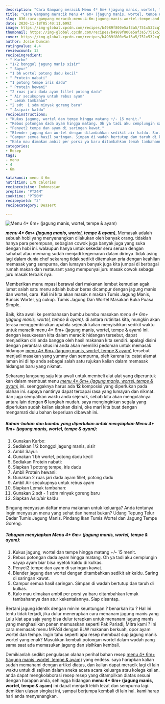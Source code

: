 ```yaml
---
description: "Cara Gampang meracik Menu 4* 6m+ (jagung manis, wortel, tempe &amp;amp; ayam) Lezat"
title: "Cara Gampang meracik Menu 4* 6m+ (jagung manis, wortel, tempe &amp;amp; ayam) Lezat"
slug: 836-cara-gampang-meracik-menu-4-6m-jagung-manis-wortel-tempe-and-amp-ayam-lezat
date: 2020-11-18T05:40:11.699Z
image: https://img-global.cpcdn.com/recipes/b4989f800e5af3a5/751x532cq70/menu-4-6m-jagung-manis-wortel-tempe-ayam-foto-resep-utama.jpg
thumbnail: https://img-global.cpcdn.com/recipes/b4989f800e5af3a5/751x532cq70/menu-4-6m-jagung-manis-wortel-tempe-ayam-foto-resep-utama.jpg
cover: https://img-global.cpcdn.com/recipes/b4989f800e5af3a5/751x532cq70/menu-4-6m-jagung-manis-wortel-tempe-ayam-foto-resep-utama.jpg
author: Josie Duncan
ratingvalue: 4.4
reviewcount: 13
recipeingredient:
- " Karbo"
- "1/2 bonggol jagung manis sisir"
- " Sayur"
- "1 bh wortel potong dadu kecil"
- " Protein nabati"
- "1 potong tempe iris dadu"
- " Protein hewani"
- "2 ruas jari dada ayam fillet potong dadu"
- " Air secukupnya untuk rebus ayam"
- " Lemak tambahan"
- "2 sdt  1 sdm minyak goreng baru"
- " Asipair kaldu"
recipeinstructions:
- "Kukus jagung, wortel dan tempe hingga matang +/- 15 menit."
- "Rebus potongan dada ayam hingga matang. Oh ya tadi aku cemplungin sayap ayam biar bisa nyetok kaldu di kulkas."
- "Penyet2 tempe dan ayam di saringan kawat."
- "Blender jagung dan wortel dengan ditambahkan sedikit air kaldu. Saring di saringan kawat."
- "Campur semua hasil saringan. Simpan di wadah bertutup dan taruh di kulkas."
- "Kalo mau dimakan ambil per porsi ya baru ditambahkan lemak tambahannya dan atur kekentalannya. Siap disantap."
categories:
- Resep
tags:
- menu
- 4
- 6m

katakunci: menu 4 6m 
nutrition: 179 calories
recipecuisine: Indonesian
preptime: "PT24M"
cooktime: "PT50M"
recipeyield: "3"
recipecategory: Dessert

---
```



![Menu 4* 6m+ (jagung manis, wortel, tempe &amp; ayam)](https://img-global.cpcdn.com/recipes/b4989f800e5af3a5/751x532cq70/menu-4-6m-jagung-manis-wortel-tempe-ayam-foto-resep-utama.jpg)

<b><i>menu 4* 6m+ (jagung manis, wortel, tempe &amp; ayam)</i></b>, Memasak adalah sebuah hobi yang menyenangkan dilakukan oleh banyak orang. tidaklah hanya para perempuan, sebagian cowok juga banyak juga yang suka dengan hobi ini. walaupun hanya untuk sekedar seru seruan dengan sahabat atau memang sudah menjadi kegemaran dalam dirinya. tidak asing lagi dalam dunia chef sekarang tidak sedikit ditemukan pria dengan keahlian memasak yang sempurna, dan lumayan banyak juga kita jumpai di berbagai rumah makan dan restaurant yang mempunyai juru masak cowok sebagai juru masak terbaik nya.

Memberikan menu mpasi berawal dari makanan lembut kemudian agak lumat salah satu menu adalah bubur beras dicampur dengan jagung manis dan wortel, cara. Kali ini kita akan masak n makan Tumis Jagung Manis, Buncis Wortel, yg cukup. Tumis Jagung Dan Wortel Masakan Buka Puasa Simple.

Baik, kita awali ke pembahasan bumbu bumbu masakan <i>menu 4* 6m+ (jagung manis, wortel, tempe &amp; ayam)</i>. di antara rutinitas kita, mungkin akan terasa menggembirakan apabila sejenak kalian menyisihkan sedikit waktu untuk meracik menu 4* 6m+ (jagung manis, wortel, tempe &amp; ayam) ini. dengan kesuksesan kita dalam meracik hidangan tersebut, dapat menjadikan diri anda bangga oleh hasil makanan kita sendiri. apalagi disini dengan perantara situs ini anda akan memiliki pedoman untuk memasak hidangan <u>menu 4* 6m+ (jagung manis, wortel, tempe &amp; ayam)</u> tersebut menjadi masakan yang yummy dan sempurna, oleh karena itu catat alamat laman ini di hp anda sebagai salah satu rujukan kalian dalam memasak hidangan baru yang nikmat.


Sekarang langsung saja kita awali untuk membeli alat alat yang diperuntuk kan dalam membuat menu <u><i>menu 4* 6m+ (jagung manis, wortel, tempe &amp; ayam)</i></u> ini. seenggaknya harus ada <b>12</b> komposisi yang diperlukan pada olahan ini. supaya nantinya dapat tercapai rasa yang lumayan dan nikmat. dan juga sempatkan waktu anda sejenak, sebab kita akan mengolahnya antara lain dengan <b>6</b> langkah mudah. saya menginginkan segala yang diperlukan sudah kalian siapkan disini, oke mari kita buat dengan mengamati dulu bahan keperluan dibawah ini.

<!--inarticleads1-->

##### Bahan-bahan dan bumbu yang diperlukan untuk menyiapkan Menu 4* 6m+ (jagung manis, wortel, tempe &amp; ayam):

1. Gunakan  Karbo:
1. Sediakan 1/2 bonggol jagung manis, sisir
1. Ambil  Sayur:
1. Gunakan 1 bh wortel, potong dadu kecil
1. Sediakan  Protein nabati:
1. Siapkan 1 potong tempe, iris dadu
1. Ambil  Protein hewani:
1. Gunakan 2 ruas jari dada ayam fillet, potong dadu
1. Ambil  Air secukupnya untuk rebus ayam
1. Siapkan  Lemak tambahan:
1. Gunakan 2 sdt - 1 sdm minyak goreng baru
1. Siapkan  Asip/air kaldu


Bingung menyusun daftar menu makanan untuk keluarga? Anda tentunya ingin menyusun menu yang sehat dan hemat bukan? Udang Tepung Telur Dadar Tumis Jagung Manis. Pindang Ikan Tumis Wortel dan Jagung Tempe Goreng. 

<!--inarticleads2-->

##### Tahapan menyiapkan Menu 4* 6m+ (jagung manis, wortel, tempe &amp; ayam):

1. Kukus jagung, wortel dan tempe hingga matang +/- 15 menit.
1. Rebus potongan dada ayam hingga matang. Oh ya tadi aku cemplungin sayap ayam biar bisa nyetok kaldu di kulkas.
1. Penyet2 tempe dan ayam di saringan kawat.
1. Blender jagung dan wortel dengan ditambahkan sedikit air kaldu. Saring di saringan kawat.
1. Campur semua hasil saringan. Simpan di wadah bertutup dan taruh di kulkas.
1. Kalo mau dimakan ambil per porsi ya baru ditambahkan lemak tambahannya dan atur kekentalannya. Siap disantap.


Bertani jagung identik dengan minim keuntungan ? benarkah itu ? Hal ini tentu tidak terjadi, jika dulur menerapkan cara menanam jagung manis yang Lalu kiat apa saja yang bisa dulur terapkan untuk menanam jagung manis yang menghasilkan panen memuaskan seperti Pak Pariadi, Mitra kami ? Ini cara memasak menu MPASI dengan BLW makanan berkuah, opor ayam wortel dan tempe. Ingin tahu seperti apa resep membuat sup jagung manis wortel yang enak? Masukkan kembali potongan wortel dalam wadah yang sama saat ada memasukan jagung dan sisihkan kembali. 

Demikianlah sedikit pengulasan olahan perihal bahan resep <u>menu 4* 6m+ (jagung manis, wortel, tempe &amp; ayam)</u> yang endess. saya harapkan kalian sudah memahami dengan artikel diatas, dan kalian dapat meracik lagi di lain waktu untuk di sajikan dalam aneka acara acara keluarga atau kolega kalian. anda dapat mengkolaborasi resep resep yang ditampilkan diatas sesuai dengan harapan anda, sehingga hidangan <b>menu 4* 6m+ (jagung manis, wortel, tempe &amp; ayam)</b> ini dapat menjadi lebih lezat dan sempurna lagi. demikian ulasan singkat ini, sampai berjumpa kembali di lain hal. kami harap hari anda menyenangkan.
